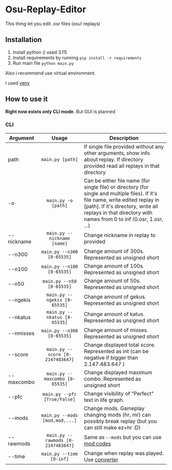 # Osu-Replay-Editor

This thing let you edit .osr files (osu! replays)

## Installation

1. Install python (i used 3.11)
2. Install requirements by running ```pip install -r requirements```
3. Run main file ```python main.py```

Also i recommend use virtual environment.

I used [venv](https://docs.python.org/3/library/venv.html)

## How to use it

**Right now exists only CLI mode.** But GUI is planned

### CLI

| Argument   | Usage                                    | Description                     |
|------------|:----------------------------------------:|---------------------------------|
| path       | ``` main.py [path] ```                   | If single file provided without any other arguments, show info about replay. If directory provided read all replays in that directory   |
| -o         | ``` main.py -o [path] ```                | Can be either file name (for single file) or directory (for single and multiple files). If it's file name, write edited replay in \[path\]. If it's directory, write all replays in that directory with names from 0 to inf (0.osr, 1.osr, ...) |
| --nickname | ``` main.py --nickname [name] ```        | Change nickname in replay to provided |
| --n300     | ``` main.py --n300 [0-65535] ```         | Change amount of 300s. Represented as unsigned short |
| --n100     | ``` main.py --n100 [0-65535] ```         | Change amount of 100s. Represented as unsigned short |
| --n50      | ``` main.py --n50 [0-65535] ```          | Change amount of 50s. Represented as unsigned short |
| --ngekis   | ``` main.py --ngekis [0-65535] ```       | Change amount of gekus. Represented as unsigned short |
| --nkatus   | ``` main.py --nkatus [0-65535] ```       | Change amount of katus. Represented as unsigned short |
| --nmisses  | ``` main.py --n300 [0-65535] ```         | Change amount of misses. Represented as unsigned short |
| --score    | ``` main.py --score [0-2147483647] ```   | Change displayed total score. Represented as int (can be negative if bigger than 2.147.483.647 ) |
| --maxcombo | ``` main.py --maxcombo [0-65535] ```     | Change displayed maximum combo. Represented as unsigned short |
| --pfc      | ``` main.py --pfc [True/False] ```       | Change visibility of "Perfect" text in life graph. |
| --mods     | ``` main.py --mods [mod,mod,...] ```     | Change mods. Gameplay changing mods (hr, mr) can possibly break replay (but you can still make ez+hr :D) |
| --rawmods  | ``` main.py --rawmods [0-2147483647] ``` | Same as ```--mods``` but you can use [mod codes](https://osu.ppy.sh/wiki/en/Client/File_formats/Osr_(file_format)) |
| --time     | ``` main.py --time [0-inf] ```           | Change when replay was played. Use [converter](https://www.datetimetoticks-converter.com/) |
